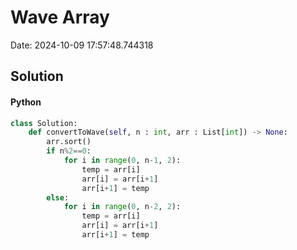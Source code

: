 # Wave Array

Date: 2024-10-09 17:57:48.744318

## Solution

#### Python
```python
class Solution:
    def convertToWave(self, n : int, arr : List[int]) -> None:
        arr.sort()
        if n%2==0:
            for i in range(0, n-1, 2):
                temp = arr[i]
                arr[i] = arr[i+1]
                arr[i+1] = temp
        else:
            for i in range(0, n-2, 2):
                temp = arr[i]
                arr[i] = arr[i+1]
                arr[i+1] = temp
 ```